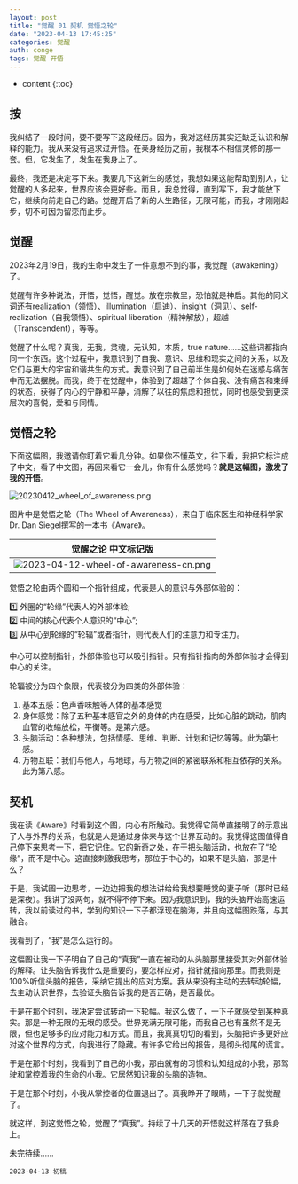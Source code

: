 ```yaml
---
layout: post
title: "觉醒 01 契机 觉悟之轮"
date: "2023-04-13 17:45:25"
categories: 觉醒
auth: conge
tags: 觉醒 开悟 
--- 
```

* content
{:toc}

## 按

我纠结了一段时间，要不要写下这段经历。因为，我对这经历其实还缺乏认识和解释的能力。我从来没有追求过开悟。在亲身经历之前，我根本不相信灵修的那一套。但，它发生了，发生在我身上了。

最终，我还是决定写下来。我要几下这新生的感觉，我想如果这能帮助到别人，让觉醒的人多起来，世界应该会更好些。而且，我总觉得，直到写下，我才能放下它，继续向前走自己的路。觉醒开启了新的人生路径，无限可能，而我，才刚刚起步，切不可因为留恋而止步。





## 觉醒

2023年2月19日，我的生命中发生了一件意想不到的事，我觉醒（awakening）了。

觉醒有许多种说法，开悟，觉悟，醒觉。放在宗教里，恐怕就是神启。其他的同义词还有realization（领悟）、illumination（启迪）、insight（洞见）、self-realization（自我领悟）、spiritual liberation（精神解放），超越（Transcendent），等等。

觉醒了什么呢？真我，无我，灵魂，元认知，本质，true nature……这些词都指向同一个东西。这个过程中，我意识到了自我、意识、思维和现实之间的关系，以及它们与更大的宇宙和谐共生的方式。我意识到了自己前半生是如何处在迷惑与痛苦中而无法摆脱。而我，终于在觉醒中，体验到了超越了个体自我、没有痛苦和束缚的状态，获得了内心的宁静和平静，消解了以往的焦虑和担忧，同时也感受到更深层次的喜悦，爱和与同情。



## 觉悟之轮

下面这幅图，我邀请你盯着它看几分钟。如果你不懂英文，往下看，我把它标注成了中文，看了中文图，再回来看它一会儿，你有什么感觉吗？**就是这幅图，激发了我的开悟**。

![20230412_wheel_of_awareness.png](https://s2.loli.net/2023/04/13/kg1dKcSRHvfTFbi.png)

图片中是觉悟之轮（The Wheel of Awareness），来自于临床医生和神经科学家Dr. Dan Siegel撰写的一本书《Aware》。

|                                觉醒之论 中文标记版                                  |
| :------------------------------------------------------------------: |
|![2023-04-12-wheel-of-awareness-cn.png](https://s2.loli.net/2023/04/13/j2cfISJukmKsqgy.png) |

觉悟之轮由两个圆和一个指针组成，代表是人的意识与外部体验的：

1️⃣  外圈的“轮缘”代表人的外部体验;  
2️⃣  中间的核心代表个人意识的“中心”;  
3️⃣  从中心到轮缘的“轮辐”或者指针，则代表人们的注意力和专注力。  

中心可以控制指针，外部体验也可以吸引指针。只有指针指向的外部体验才会得到中心的关注。

轮辐被分为四个象限，代表被分为四类的外部体验：

1. 基本五感：色声香味触等人体的基本感觉
2. 身体感觉：除了五种基本感官之外的身体的内在感受，比如心脏的跳动，肌肉血管的收缩放松，平衡等。是第六感。
3. 头脑活动：各种想法，包括情感、思维、判断、计划和记忆等等。此为第七感。
4. 万物互联：我们与他人，与地球，与万物之间的紧密联系和相互依存的关系。此为第八感。

## 契机

我在读《Aware》时看到这个图，内心有所触动。我觉得它简单直接明了的示意出了人与外界的关系，也就是人是通过身体来与这个世界互动的。我觉得这图值得自己停下来思考一下，把它记住。它的新奇之处，在于把头脑活动，也放在了“轮缘”，而不是中心。这直接刺激我思考，那位于中心的，如果不是头脑，那是什么？

于是，我试图一边思考，一边边把我的想法讲给给我想要睡觉的妻子听（那时已经是深夜）。我讲了没两句，就不得不停下来。因为我意识到，我的头脑开始高速运转，我以前读过的书，学到的知识一下子都浮现在脑海，并且向这幅图跌落，与其融合。

我看到了，“我”是怎么运行的。

这幅图让我一下子明白了自己的“真我”一直在被动的从头脑那里接受其对外部体验的解释。让头脑告诉我什么是重要的，要怎样应对，指针就指向那里。而我则是100%听信头脑的报告，采纳它提出的应对方案。我从来没有主动的去转动轮幅，去主动认识世界，去验证头脑告诉我的是否正确，是否最优。

于是在那个时刻，我决定尝试转动一下轮幅。我这么做了，一下子就感受到某种真实。那是一种无限的无垠的感受。世界充满无限可能，而我自己也有虽然不是无限，但也足够多的应对能力和方式。而且，我真真切切的看到，头脑把许多更好应对这个世界的方式，向我进行了隐藏。有许多它给出的报告，是彻头彻尾的谎言。

于是在那个时刻，我看到了自己的小我，那由就有的习惯和认知组成的小我，那驾驶和掌控着我的生命的小我。它居然知识我的头脑的造物。

于是在那个时刻，小我从掌控者的位置退出了。真我睁开了眼睛，一下子就觉醒了。

就这样，到这觉悟之轮，觉醒了“真我”。持续了十几天的开悟就这样落在了我身上。

未完待续……

```
2023-04-13 初稿
```

